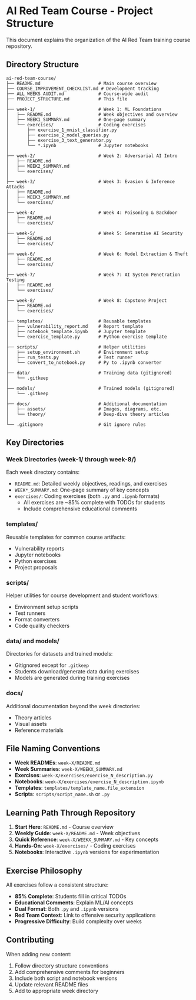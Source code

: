 # AI Red Team Course - Project Structure

This document explains the organization of the AI Red Team training course repository.

## Directory Structure

```
ai-red-team-course/
├── README.md                      # Main course overview
├── COURSE_IMPROVEMENT_CHECKLIST.md # Development tracking
├── ALL_WEEKS_AUDIT.md             # Course-wide audit
├── PROJECT_STRUCTURE.md           # This file
│
├── week-1/                        # Week 1: ML Foundations
│   ├── README.md                  # Week objectives and overview
│   ├── WEEK1_SUMMARY.md           # One-page summary
│   └── exercises/                 # Coding exercises
│       ├── exercise_1_mnist_classifier.py
│       ├── exercise_2_model_queries.py
│       ├── exercise_3_text_generator.py
│       └── *.ipynb                # Jupyter notebooks
│
├── week-2/                        # Week 2: Adversarial AI Intro
│   ├── README.md
│   ├── WEEK2_SUMMARY.md
│   └── exercises/
│
├── week-3/                        # Week 3: Evasion & Inference Attacks
│   ├── README.md
│   ├── WEEK3_SUMMARY.md
│   └── exercises/
│
├── week-4/                        # Week 4: Poisoning & Backdoor
│   ├── README.md
│   └── exercises/
│
├── week-5/                        # Week 5: Generative AI Security
│   ├── README.md
│   └── exercises/
│
├── week-6/                        # Week 6: Model Extraction & Theft
│   ├── README.md
│   └── exercises/
│
├── week-7/                        # Week 7: AI System Penetration Testing
│   ├── README.md
│   └── exercises/
│
├── week-8/                        # Week 8: Capstone Project
│   ├── README.md
│   └── exercises/
│
├── templates/                     # Reusable templates
│   ├── vulnerability_report.md    # Report template
│   ├── notebook_template.ipynb    # Jupyter template
│   └── exercise_template.py       # Python exercise template
│
├── scripts/                       # Helper utilities
│   ├── setup_environment.sh       # Environment setup
│   ├── run_tests.py               # Test runner
│   └── convert_to_notebook.py     # Py to .ipynb converter
│
├── data/                          # Training data (gitignored)
│   └── .gitkeep
│
├── models/                        # Trained models (gitignored)
│   └── .gitkeep
│
├── docs/                          # Additional documentation
│   ├── assets/                    # Images, diagrams, etc.
│   └── theory/                    # Deep-dive theory articles
│
└── .gitignore                     # Git ignore rules
```

## Key Directories

### Week Directories (week-1/ through week-8/)
Each week directory contains:
- `README.md`: Detailed weekly objectives, readings, and exercises
- `WEEK*_SUMMARY.md`: One-page summary of key concepts
- `exercises/`: Coding exercises (both `.py` and `.ipynb` formats)
  - All exercises are ~85% complete with TODOs for students
  - Include comprehensive educational comments

### templates/
Reusable templates for common course artifacts:
- Vulnerability reports
- Jupyter notebooks
- Python exercises
- Project proposals

### scripts/
Helper utilities for course development and student workflows:
- Environment setup scripts
- Test runners
- Format converters
- Code quality checkers

### data/ and models/
Directories for datasets and trained models:
- Gitignored except for `.gitkeep`
- Students download/generate data during exercises
- Models are generated during training exercises

### docs/
Additional documentation beyond the week directories:
- Theory articles
- Visual assets
- Reference materials

## File Naming Conventions

- **Week READMEs**: `week-X/README.md`
- **Week Summaries**: `week-X/WEEKX_SUMMARY.md`
- **Exercises**: `week-X/exercises/exercise_N_description.py`
- **Notebooks**: `week-X/exercises/exercise_N_description.ipynb`
- **Templates**: `templates/template_name.file_extension`
- **Scripts**: `scripts/script_name.sh` or `.py`

## Learning Path Through Repository

1. **Start Here**: `README.md` - Course overview
2. **Weekly Guide**: `week-X/README.md` - Week objectives
3. **Quick Reference**: `week-X/WEEKX_SUMMARY.md` - Key concepts
4. **Hands-On**: `week-X/exercises/` - Coding exercises
5. **Notebooks**: Interactive `.ipynb` versions for experimentation

## Exercise Philosophy

All exercises follow a consistent structure:
- **85% Complete**: Students fill in critical TODOs
- **Educational Comments**: Explain ML/AI concepts
- **Dual Format**: Both `.py` and `.ipynb` versions
- **Red Team Context**: Link to offensive security applications
- **Progressive Difficulty**: Build complexity over weeks

## Contributing

When adding new content:
1. Follow directory structure conventions
2. Add comprehensive comments for beginners
3. Include both script and notebook versions
4. Update relevant README files
5. Add to appropriate week directory
